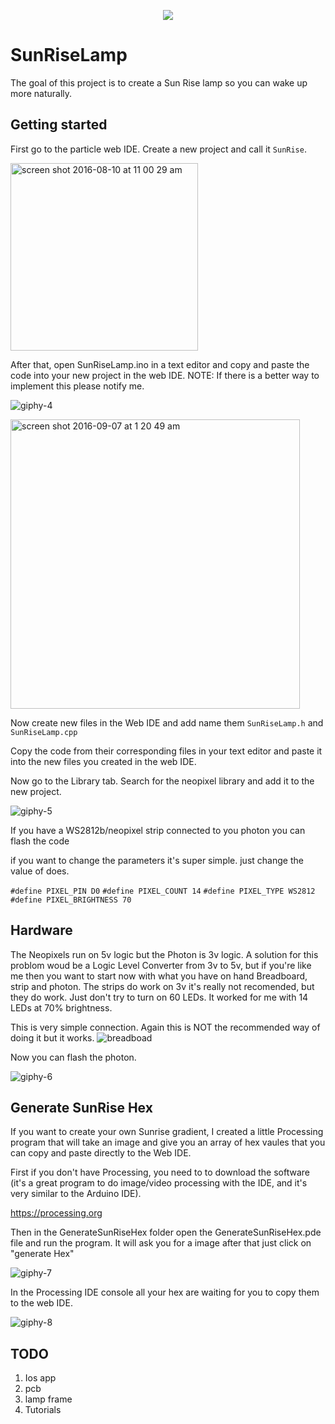 <p align="center">
<img src=https://cloud.githubusercontent.com/assets/13212319/18433365/1abbac9e-78b5-11e6-8289-19ff168eb87d.jpg?style=centerme
</p>

# SunRiseLamp
The goal of this project is to create a Sun Rise lamp so you can wake up more naturally.

## Getting started

First go to the particle web IDE. Create a new project and call it `SunRise`.

<img width="300" alt="screen shot 2016-08-10 at 11 00 29 am" src="https://cloud.githubusercontent.com/assets/13212319/17558915/3b67c142-5eea-11e6-83aa-3cfd603c193e.png">

After that, open SunRiseLamp.ino in a text editor and copy and paste the code into your new project in the web IDE.   NOTE: If there is a better way to implement this please notify me.


![giphy-4](https://cloud.githubusercontent.com/assets/13212319/17559402/1aeb3ece-5eec-11e6-87eb-8d5da6d47a61.gif)

<img width="463" alt="screen shot 2016-09-07 at 1 20 49 am" src="https://cloud.githubusercontent.com/assets/13212319/18300732/fa4d5364-7499-11e6-9370-8ec25e748857.png">

Now create new files in the Web IDE and add name them `SunRiseLamp.h` and `SunRiseLamp.cpp`

Copy the code from their corresponding files in your text editor and paste it into the new files you created in the web IDE.


Now go to the Library tab. Search for the neopixel library and add it to the new project.

![giphy-5](https://cloud.githubusercontent.com/assets/13212319/17560024/689d8756-5eee-11e6-9831-14239eefb488.gif)

 If you have a WS2812b/neopixel strip connected to you photon you can flash the code

 if you want to change the parameters it's super simple. just change the value of does.

`#define PIXEL_PIN D0`
`#define PIXEL_COUNT 14`
`#define PIXEL_TYPE WS2812`
`#define PIXEL_BRIGHTNESS 70`





## Hardware

The Neopixels run on 5v logic but the Photon is 3v logic. A solution for this problom woud be a Logic Level Converter  from 3v to 5v, but if you're like me then you want to start now with what you have on hand Breadboard, strip and photon. The strips do work on 3v it's really not recomended, but they do work. Just don't try to turn on 60 LEDs. It worked for me with 14 LEDs at 70%  brightness.

This is very simple connection. Again this is NOT the recommended way of doing it but it works.
![breadboad](https://cloud.githubusercontent.com/assets/13212319/17562271/1a82aa9c-5ef8-11e6-8340-d7e90686b70f.jpg)

Now you can flash the photon.

![giphy-6](https://cloud.githubusercontent.com/assets/13212319/17564354/2f8e4dfc-5f01-11e6-9fc7-504189bbd58d.gif)

## Generate SunRise Hex

If you want to create your own Sunrise gradient, I created a little Processing program that will take an image and give you an array of hex vaules that you can copy and paste directly to the Web IDE.

First if you don't have Processing, you need to to download the software (it's a great program to do image/video processing with the IDE, and it's very similar to the Arduino IDE).

https://processing.org

Then in the GenerateSunRiseHex folder open the GenerateSunRiseHex.pde file and run the program. It will ask you for a image after that just click on "generate Hex"

![giphy-7](https://cloud.githubusercontent.com/assets/13212319/17565992/9ff5d03c-5f07-11e6-8c4a-3a7f8ebba7a8.gif)

In the Processing IDE console all your hex are waiting for you to copy them to the web IDE.

![giphy-8](https://cloud.githubusercontent.com/assets/13212319/17569569/cbc4d8ac-5f16-11e6-9814-3e20d45e3520.gif)

## TODO

 1. Ios app
 2. pcb
 3. lamp frame
 4. Tutorials
